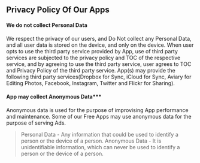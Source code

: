 ## Privacy Policy Of Our Apps

#### We do not collect Personal Data

We respect the privacy of our users, and Do Not collect any Personal Data, and all user data is stored on the device, and only on the device. When user opts to use the third party service provided by App, use of third party services are subjected to the privacy policy and TOC of the respective service, and by agreeing to use the third party service, user agrees to TOC and Privacy Policy of the third party service. App(s) may provide the following third party services(Dropbox for Sync, iCloud for Sync, Aviary for Editing Photos, Facebook, Instagram, Twitter and Flickr for Sharing).

#### App may collect Anonymous Data***

Anonymous data is used for the purpose of  improvising App performance and maintenance. Some of our Free Apps may use anonymous data for the purpose of serving Ads.

> Personal Data -  Any information that could be used to identify a person or the device of a person.
> Anonymous Data -  It is unidentifiable information, which can never be used to identify a person or the device of a person.
